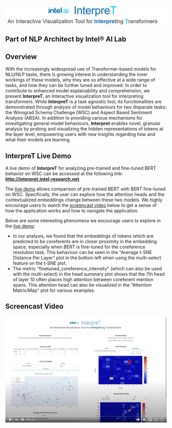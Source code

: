 <p align="center">
  <img src="./assets/interpret_title_centered.png" alt="InterpreT: An Interactive Visualization Tool for Interpreting Transformers"/>
</p>

 

## Part of NLP Architect by Intel® AI Lab

 

## Overview
With the increasingly widespread use of Transformer-based models for NLU/NLP tasks, there is growing interest in understanding the inner workings of these models, why they are so effective at a wide range of tasks, and how they can be further tuned and improved. In order to contribute to enhanced model explainability and comprehension, we present **InterpreT**, an Interactive visualization tool for interpreting transformers. While **InterpreT** is a task agnostic tool, its functionalities are demonstrated through analysis of model behaviours for two disparate tasks: the Winograd Schema Challenge (WSC) and Aspect Based Sentiment Analysis (ABSA). In addition to providing various mechanisms for investigating general model behaviours, **Interpret** enables novel, granular analysis by probing and visualizing the hidden representations of tokens at the layer level, empowering users with new insights regarding how and what their models are learning.

 


## InterpreT Live Demo
A live demo of **InterpreT** for analyzing pre-trained and fine-tuned BERT behavior on WSC can be accessed at the following link: **http://interpret.intel-research.net**. 

The [live demo](http://interpret.intel-research.net) allows comparison of pre-trained BERT with BERT fine-tuned on WSC. Specifically, the user can explore how the attention heads and the contextualized embeddings change between these two models. We highly encourage users to watch the [screencast video](https://youtu.be/np3cT9Xt9PE) below to get a sense of how the application works and how to navigate the application.

Below are some interesting phenomena we encourage users to explore in the [live demo](http://interpret.intel-research.net):
- In our analysis, we found that the embeddings of tokens which are predicted to be coreferents are in closer proximity in the embedding space, especially when BERT is fine-tuned for the coreference resolution task. This behaviour can be seen in the "Average t-SNE Distance Per Layer" plot in the bottom left when using the multi-select feature on the t-SNE plot. 
- The metric "finetuned_coreference_intensity" (which can also be used with the multi-select) in the head summary plot shows that the 7th head of layer 10 often places high attention between coreferent mention spans. This attention head can also be visualized in the “Attention Matrix/Map" plot for various examples. 

 

## Screencast Video

 

<p align="center">
  <a href="https://youtu.be/np3cT9Xt9PE"><img src="./assets/video_demo_thumbnail.png" alt="Video Demo"/></a>
</p>
 
